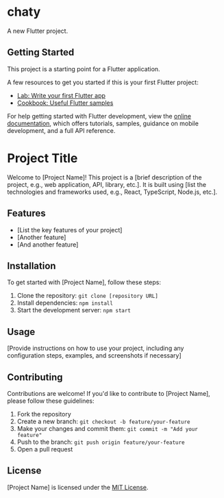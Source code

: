 # chaty

A new Flutter project.

## Getting Started

This project is a starting point for a Flutter application.

A few resources to get you started if this is your first Flutter project:

- [Lab: Write your first Flutter app](https://docs.flutter.dev/get-started/codelab)
- [Cookbook: Useful Flutter samples](https://docs.flutter.dev/cookbook)

For help getting started with Flutter development, view the
[online documentation](https://docs.flutter.dev/), which offers tutorials,
samples, guidance on mobile development, and a full API reference.

# Project Title

Welcome to [Project Name]! This project is a [brief description of the project, e.g., web application, API, library, etc.]. It is built using [list the technologies and frameworks used, e.g., React, TypeScript, Node.js, etc.].

## Features

- [List the key features of your project]
- [Another feature]
- [And another feature]

## Installation

To get started with [Project Name], follow these steps:

1. Clone the repository: `git clone [repository URL]`
2. Install dependencies: `npm install`
3. Start the development server: `npm start`

## Usage

[Provide instructions on how to use your project, including any configuration steps, examples, and screenshots if necessary]

## Contributing

Contributions are welcome! If you'd like to contribute to [Project Name], please follow these guidelines:

1. Fork the repository
2. Create a new branch: `git checkout -b feature/your-feature`
3. Make your changes and commit them: `git commit -m "Add your feature"`
4. Push to the branch: `git push origin feature/your-feature`
5. Open a pull request

## License

[Project Name] is licensed under the [MIT License](https://opensource.org/licenses/MIT).
